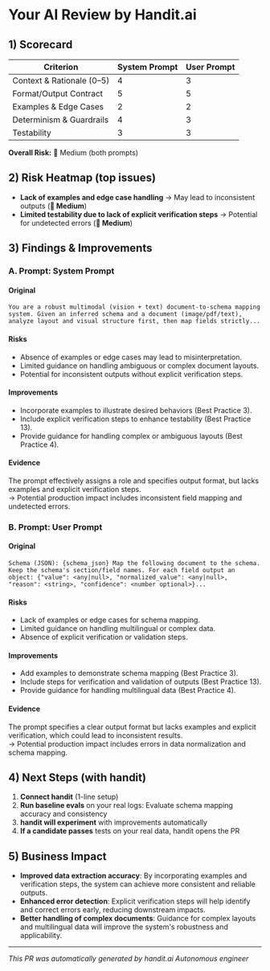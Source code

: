 # Your AI Review by Handit.ai

## 1) Scorecard

| Criterion                  | System Prompt | User Prompt |
|----------------------------|---------------|-------------|
| Context & Rationale (0–5)  | 4             | 3           |
| Format/Output Contract     | 5             | 5           |
| Examples & Edge Cases      | 2             | 2           |
| Determinism & Guardrails   | 4             | 3           |
| Testability                | 3             | 3           |

**Overall Risk:** 🔶 Medium (both prompts)

## 2) Risk Heatmap (top issues)

- **Lack of examples and edge case handling** → May lead to inconsistent outputs (**🔶 Medium**)
- **Limited testability due to lack of explicit verification steps** → Potential for undetected errors (**🔶 Medium**)

## 3) Findings & Improvements

### A. Prompt: System Prompt

#### Original

```
You are a robust multimodal (vision + text) document-to-schema mapping system. Given an inferred schema and a document (image/pdf/text), analyze layout and visual structure first, then map fields strictly...
```

#### Risks

- Absence of examples or edge cases may lead to misinterpretation.
- Limited guidance on handling ambiguous or complex document layouts.
- Potential for inconsistent outputs without explicit verification steps.

#### Improvements

- Incorporate examples to illustrate desired behaviors (Best Practice 3).
- Include explicit verification steps to enhance testability (Best Practice 13).
- Provide guidance for handling complex or ambiguous layouts (Best Practice 4).

#### Evidence
The prompt effectively assigns a role and specifies output format, but lacks examples and explicit verification steps.  
→ Potential production impact includes inconsistent field mapping and undetected errors.

### B. Prompt: User Prompt

#### Original

```
Schema (JSON): {schema_json} Map the following document to the schema. Keep the schema's section/field names. For each field output an object: {"value": <any|null>, "normalized_value": <any|null>, "reason": <string>, "confidence": <number optional>}...
```

#### Risks

- Lack of examples or edge cases for schema mapping.
- Limited guidance on handling multilingual or complex data.
- Absence of explicit verification or validation steps.

#### Improvements

- Add examples to demonstrate schema mapping (Best Practice 3).
- Include steps for verification and validation of outputs (Best Practice 13).
- Provide guidance for handling multilingual data (Best Practice 4).

#### Evidence
The prompt specifies a clear output format but lacks examples and explicit verification, which could lead to inconsistent results.  
→ Potential production impact includes errors in data normalization and schema mapping.

## 4) Next Steps (with handit)

1. **Connect handit** (1-line setup)
2. **Run baseline evals** on your real logs: Evaluate schema mapping accuracy and consistency
3. **handit will experiment** with improvements automatically
4. **If a candidate passes** tests on your real data, handit opens the PR

## 5) Business Impact

- **Improved data extraction accuracy**: By incorporating examples and verification steps, the system can achieve more consistent and reliable outputs.
- **Enhanced error detection**: Explicit verification steps will help identify and correct errors early, reducing downstream impacts.
- **Better handling of complex documents**: Guidance for complex layouts and multilingual data will improve the system's robustness and applicability.

---

*This PR was automatically generated by handit.ai Autonomous engineer*